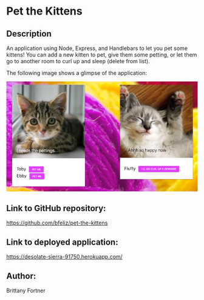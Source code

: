 # Pet the Kittens

## Description

An application using Node, Express, and Handlebars to let you pet some kittens! You can add a new kitten to pet, give them some petting, or let them go to another room to curl up and sleep (delete from list).

The following image shows a glimpse of the application:

![kitten app](public/assets/img/readme.png)

## Link to GitHub repository:

https://github.com/bfeliz/pet-the-kittens

## Link to deployed application:

https://desolate-sierra-91750.herokuapp.com/

## Author:

Brittany Fortner
